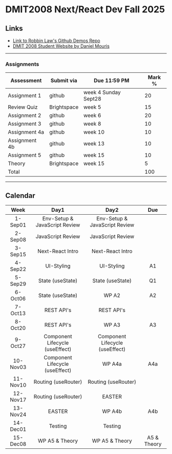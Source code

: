 # DMIT2008 Next/React Dev Fall 2025

## Links

- [Link to Robbin Law's Github Demos Repo](https://github.com/RobbinLawJavaScript/next-react-demos)
- [DMIT 2008 Student Website by Daniel Mouris](https://dmit-2008.github.io/dmit2008/)

---

### Assignments

| Assessment | Submit via | Due 11:59 PM | Mark %|
|---|---|---|---|
| Assignment 1 | github | week 4 Sunday Sept28 | 20 |
| Review Quiz | Brightspace | week 5  | 15 |
| Assignment 2 | github | week 6  | 20 |
| Assignment 3 | github | week 8  | 10 |
| Assignment 4a| github | week 10  | 10 |
| Assignment 4b| github | week 13  | 10 |
| Assignment 5 | github | week 15  | 10 |
| Theory | Brightspace | week 15  | 5 |
|Total|||100|

---

## Calendar

|Week|Day1|Day2|Due|
|:-:|:-:|:-:|:-:|
|1-Sep01|Env-Setup & JavaScript Review|Env-Setup & JavaScript Review||
|2-Sep08|JavaScript Review|JavaScript Review||
|3-Sep15|Next-React Intro|Next-React Intro||
|4-Sep22|UI-Styling|UI-Styling|A1|
|5-Sep29|State (useState)|State (useState)|Q1|
|6-Oct06|State (useState)|WP A2|A2|
|7-Oct13|REST API's|REST API's||
|8-Oct20|REST API's|WP A3|A3|
|9-Oct27|Component Lifecycle (useEffect)|Component Lifecycle (useEffect)|
|10-Nov03|Component Lifecycle (useEffect)|WP A4a|A4a|
|11-Nov10|Routing (useRouter)|Routing (useRouter)||
|12-Nov17|Routing (useRouter)|EASTER||
|13-Nov24|EASTER|WP A4b|A4b|
|14-Dec01|Testing|Testing||
|15-Dec08|WP A5 & Theory|WP A5 & Theory|A5 & Theory|
